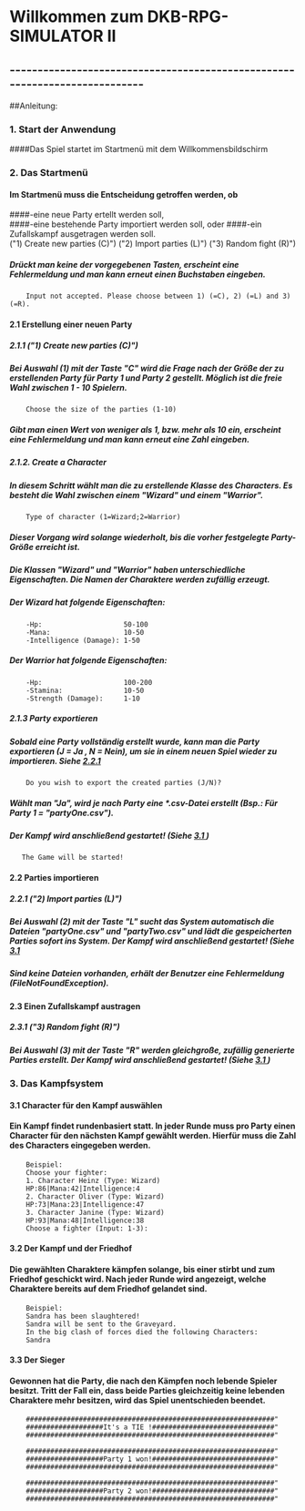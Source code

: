 # Willkommen zum DKB-RPG-SIMULATOR II
## ---------------------------------------------------------------------------

##Anleitung:

### 1. Start der Anwendung 
####Das Spiel startet im Startmenü mit dem Willkommensbildschirm
### 2. Das Startmenü
#### Im Startmenü muss die Entscheidung getroffen werden, ob 
####-eine neue Party ertellt werden soll,           
####-eine bestehende Party importiert werden soll, oder
####-ein Zufallskampf ausgetragen werden soll.      
        ("1) Create new parties (C)")
        ("2) Import parties (L)")
        ("3) Random fight (R)")
##### Drückt man keine der vorgegebenen Tasten, erscheint eine Fehlermeldung und man kann erneut einen Buchstaben eingeben.
        Input not accepted. Please choose between 1) (=C), 2) (=L) and 3) (=R).
#### 2.1    Erstellung einer neuen Party 

##### 2.1.1 ("1) Create new parties (C)") 
##### Bei Auswahl (1) mit der Taste "C" wird die Frage nach der Größe der zu erstellenden Party für Party 1 und Party 2 gestellt. Möglich ist die freie Wahl zwischen 1 - 10 Spielern.
        Choose the size of the parties (1-10)
##### Gibt man einen Wert von weniger als 1, bzw. mehr als 10 ein, erscheint eine Fehlermeldung und man kann erneut eine Zahl eingeben.

##### 2.1.2. Create a Character
##### In diesem Schritt wählt man die zu erstellende Klasse des Characters. Es besteht die Wahl zwischen einem "Wizard" und einem "Warrior".
        Type of character (1=Wizard;2=Warrior)
##### Dieser Vorgang wird solange wiederholt, bis die vorher festgelegte Party-Größe erreicht ist.
##### Die Klassen "Wizard" und "Warrior" haben unterschiedliche Eigenschaften. Die Namen der Charaktere werden zufällig erzeugt.
##### Der Wizard hat folgende Eigenschaften:
        -Hp:                    50-100
        -Mana:                  10-50
        -Intelligence (Damage): 1-50
##### Der Warrior hat folgende Eigenschaften:
        -Hp:                    100-200
        -Stamina:               10-50
        -Strength (Damage):     1-10
                

##### 2.1.3 Party exportieren
##### Sobald eine Party vollständig erstellt wurde, kann man die Party exportieren (J = Ja , N = Nein), um sie in einem neuen Spiel wieder zu importieren. Siehe <u>2.2.1</u>
        Do you wish to export the created parties (J/N)?
##### Wählt man "Ja", wird je nach Party eine *.csv-Datei erstellt (Bsp.: Für Party 1 = "partyOne.csv").
##### Der Kampf wird anschließend gestartet! (Siehe <u> 3.1 </u>)
       The Game will be started!

####  2.2 Parties importieren

##### 2.2.1 ("2) Import parties (L)")
##### Bei Auswahl (2) mit der Taste "L" sucht das System automatisch die Dateien "partyOne.csv" und "partyTwo.csv" und lädt die gespeicherten Parties sofort ins System. Der Kampf wird anschließend gestartet! (Siehe <u> 3.1 </u>
##### Sind keine Dateien vorhanden, erhält der Benutzer eine Fehlermeldung (FileNotFoundException).

#### 2.3 Einen Zufallskampf austragen

##### 2.3.1 ("3) Random fight (R)")
##### Bei Auswahl (3) mit der Taste "R" werden gleichgroße, zufällig generierte Parties erstellt. Der Kampf wird anschließend gestartet! (Siehe <u> 3.1 </u>)

###  3. Das Kampfsystem

#### 3.1 Character für den Kampf auswählen
#### Ein Kampf findet rundenbasiert statt. In jeder Runde muss pro Party einen Character für den nächsten Kampf gewählt werden. Hierfür muss die Zahl des Characters eingegeben werden.
        Beispiel:
        Choose your fighter:
        1. Character Heinz (Type: Wizard)
        HP:86|Mana:42|Intelligence:4
        2. Character Oliver (Type: Wizard)
        HP:73|Mana:23|Intelligence:47
        3. Character Janine (Type: Wizard)
        HP:93|Mana:48|Intelligence:38
        Choose a fighter (Input: 1-3):

#### 3.2 Der Kampf und der Friedhof
#### Die gewählten Charaktere kämpfen solange, bis einer stirbt und zum Friedhof geschickt wird. Nach jeder Runde wird angezeigt, welche Charaktere bereits auf dem Friedhof gelandet sind.
        Beispiel:
        Sandra has been slaughtered!
        Sandra will be sent to the Graveyard.
        In the big clash of forces died the following Characters:
        Sandra

#### 3.3 Der Sieger
#### Gewonnen hat die Party, die nach den Kämpfen noch lebende Spieler besitzt. Tritt der Fall ein, dass beide Parties gleichzeitig keine lebenden Charaktere mehr besitzen, wird das Spiel unentschieden beendet.
        #############################################################"
        ###################It's a TIE !##############################"
        #############################################################"

        #############################################################"
        ###################Party 1 won!##############################"
        #############################################################"

        #############################################################"
        ###################Party 2 won!##############################"
        #############################################################"